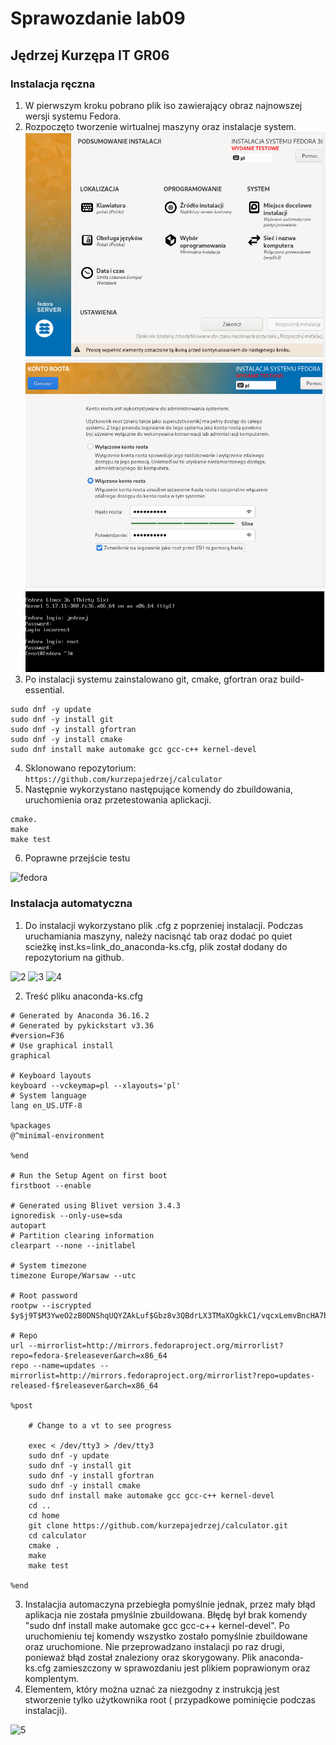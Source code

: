 # Sprawozdanie lab09
## Jędrzej Kurzępa IT GR06

### Instalacja ręczna
1.  W pierwszym kroku pobrano plik iso zawierający obraz najnowszej wersji systemu Fedora.
2. Rozpoczęto tworzenie wirtualnej maszyny oraz instalacje system. ![fedora](1.png)  ![fedora](2.png) ![fedora](poinstalacji.png)
3. Po instalacji systemu zainstalowano git, cmake, gfortran oraz build-essential. 	
```
sudo dnf -y update
sudo dnf -y install git
sudo dnf -y install gfortran
sudo dnf -y install cmake
sudo dnf install make automake gcc gcc-c++ kernel-devel
```
4. Sklonowano repozytorium:
  ``` https://github.com/kurzepajedrzej/calculator```
5. Następnie wykorzystano następujące komendy do zbuildowania, uruchomienia oraz przetestowania aplickacji.
```
cmake. 
make
make test
```
6. Poprawne przejście testu

![fedora](test.png)

### Instalacja automatyczna

1. Do instalacji wykorzystano plik .cfg z poprzeniej instalacji. Podczas uruchamiania maszyny, należy nacisnąć tab oraz dodać po quiet scieżkę inst.ks=link_do_anaconda-ks.cfg, plik został dodany do repozytorium na github. 

![2](install2.png)
![3](instalacja2.png)
![4](koniec.png)

2. Treść pliku anaconda-ks.cfg
  
```
# Generated by Anaconda 36.16.2
# Generated by pykickstart v3.36
#version=F36
# Use graphical install
graphical

# Keyboard layouts
keyboard --vckeymap=pl --xlayouts='pl'
# System language
lang en_US.UTF-8

%packages
@^minimal-environment

%end

# Run the Setup Agent on first boot
firstboot --enable

# Generated using Blivet version 3.4.3
ignoredisk --only-use=sda
autopart
# Partition clearing information
clearpart --none --initlabel

# System timezone
timezone Europe/Warsaw --utc

# Root password
rootpw --iscrypted $y$j9T$M3YweO2zB0DNShqUQYZAkLuf$Gbz8v3QBdrLX3TMaXOgkkC1/vqcxLemvBncHA7bgdB8

# Repo
url --mirrorlist=http://mirrors.fedoraproject.org/mirrorlist?repo=fedora-$releasever&arch=x86_64
repo --name=updates --mirrorlist=http://mirrors.fedoraproject.org/mirrorlist?repo=updates-released-f$releasever&arch=x86_64

%post

	# Change to a vt to see progress

	exec < /dev/tty3 > /dev/tty3
    sudo dnf -y update
    sudo dnf -y install git
    sudo dnf -y install gfortran
    sudo dnf -y install cmake
    sudo dnf install make automake gcc gcc-c++ kernel-devel
    cd ..
    cd home
    git clone https://github.com/kurzepajedrzej/calculator.git
    cd calculator 
    cmake .
    make
    make test
	
%end

```
3. Instalacjia automaczyna przebiegła pomyślnie jednak, przez mały błąd aplikacja nie została pmyślnie zbuildowana. Błędę był brak komendy "sudo dnf install make automake gcc gcc-c++ kernel-devel". Po uruchomieniu tej komendy wszystko zostało pomyślnie zbuildowane oraz uruchomione. Nie przeprowadzano instalacji po raz drugi, ponieważ błąd został znaleziony oraz skorygowany. Plik anaconda-ks.cfg zamieszczony w sprawozdaniu jest plikiem poprawionym oraz komplentym. 
4. Elementem, który można uznać za niezgodny z instrukcją jest stworzenie tylko użytkownika root ( przypadkowe pominięcie podczas instalacji).

![5](final.png)